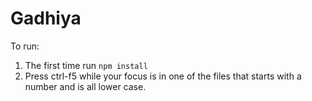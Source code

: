 # Gadhiya

To run:

1. The first time run `npm install`
2. Press ctrl-f5 while your focus is in one of the files that starts with a number and is all lower case.



